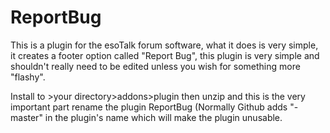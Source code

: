 # ReportBug
This is a plugin for the esoTalk forum software, what it does is very simple, it creates a footer option called "Report Bug", this plugin is very simple and shouldn't really need to be edited unless you wish for something more "flashy".

Install to >your directory>addons>plugin then unzip and this is the very important part rename the plugin ReportBug (Normally Github adds "-master" in the plugin's name which will make the plugin unusable.
